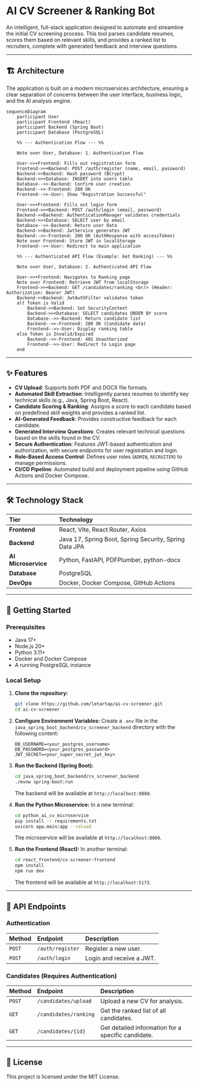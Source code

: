
# AI CV Screener & Ranking Bot

[](https://www.google.com/search?q=https://github.com/letartap/ai-cv-screener/actions/workflows/ci-cd.yml)

An intelligent, full-stack application designed to automate and streamline the initial CV screening process. This tool parses candidate resumes, scores them based on relevant skills, and provides a ranked list to recruiters, complete with generated feedback and interview questions.

-----

## 🏗️ Architecture

The application is built on a modern microservices architecture, ensuring a clear separation of concerns between the user interface, business logic, and the AI analysis engine.

```mermaid
sequenceDiagram
    participant User
    participant Frontend (React)
    participant Backend (Spring Boot)
    participant Database (PostgreSQL)

    %% --- Authentication Flow --- %%

    Note over User, Database: 1. Authentication Flow

    User->>+Frontend: Fills out registration form
    Frontend->>+Backend: POST /auth/register (name, email, password)
    Backend->>Backend: Hash password (BCrypt)
    Backend->>+Database: INSERT into users table
    Database-->>-Backend: Confirm user creation
    Backend-->>-Frontend: 200 OK
    Frontend-->>-User: Show "Registration Successful"

    User->>+Frontend: Fills out login form
    Frontend->>+Backend: POST /auth/login (email, password)
    Backend->>Backend: AuthenticationManager validates credentials
    Backend->>+Database: SELECT user by email
    Database-->>-Backend: Return user data
    Backend->>Backend: JwtService generates JWT
    Backend-->>-Frontend: 200 OK (AuthResponse with accessToken)
    Note over Frontend: Store JWT in localStorage
    Frontend-->>-User: Redirect to main application

    %% --- Authenticated API Flow (Example: Get Ranking) --- %%

    Note over User, Database: 2. Authenticated API Flow

    User->>+Frontend: Navigates to Ranking page
    Note over Frontend: Retrieve JWT from localStorage
    Frontend->>+Backend: GET /candidates/ranking <br/> (Header: Authorization: Bearer JWT)
    Backend->>Backend: JwtAuthFilter validates token
    alt Token is Valid
        Backend->>Backend: Set SecurityContext
        Backend->>+Database: SELECT candidates ORDER BY score
        Database-->>-Backend: Return candidate list
        Backend-->>-Frontend: 200 OK (Candidate data)
        Frontend-->>-User: Display ranking table
    else Token is Invalid/Expired
        Backend-->>-Frontend: 401 Unauthorized
        Frontend-->>-User: Redirect to Login page
    end
```

-----

## ✨ Features

  * **CV Upload**: Supports both PDF and DOCX file formats.
  * **Automated Skill Extraction**: Intelligently parses resumes to identify key technical skills (e.g., Java, Spring Boot, React).
  * **Candidate Scoring & Ranking**: Assigns a score to each candidate based on predefined skill weights and provides a ranked list.
  * **AI-Generated Feedback**: Provides constructive feedback for each candidate.
  * **Generated Interview Questions**: Creates relevant technical questions based on the skills found in the CV.
  * **Secure Authentication**: Features JWT-based authentication and authorization, with secure endpoints for user registration and login.
  * **Role-Based Access Control**: Defines user roles (`ADMIN`, `RECRUITER`) to manage permissions.
  * **CI/CD Pipeline**: Automated build and deployment pipeline using GitHub Actions and Docker Compose.

-----

## 🛠️ Technology Stack

| Tier | Technology |
| :--- | :--- |
| **Frontend** | React, Vite, React Router, Axios |
| **Backend** | Java 17, Spring Boot, Spring Security, Spring Data JPA |
| **AI Microservice** | Python, FastAPI, PDFPlumber, python-docx |
| **Database** | PostgreSQL |
| **DevOps** | Docker, Docker Compose, GitHub Actions |

-----

## 🚀 Getting Started

### Prerequisites

  * Java 17+
  * Node.js 20+
  * Python 3.11+
  * Docker and Docker Compose
  * A running PostgreSQL instance

### Local Setup

1.  **Clone the repository:**

    ```bash
    git clone https://github.com/letartap/ai-cv-screener.git
    cd ai-cv-screener
    ```

2.  **Configure Environment Variables:**
    Create a `.env` file in the `java_spring_boot_backend/cv_screener_backend` directory with the following content:

    ```
    DB_USERNAME=<your_postgres_username>
    DB_PASSWORD=<your_postgres_password>
    JWT_SECRET=<your_super_secret_jwt_key>
    ```

3.  **Run the Backend (Spring Boot):**

    ```bash
    cd java_spring_boot_backend/cv_screener_backend
    ./mvnw spring-boot:run
    ```

    The backend will be available at `http://localhost:8080`.

4.  **Run the Python Microservice:**
    In a new terminal:

    ```bash
    cd python_ai_cv_microservice
    pip install -r requirements.txt
    uvicorn app.main:app --reload
    ```

    The microservice will be available at `http://localhost:8000`.

5.  **Run the Frontend (React):**
    In another terminal:

    ```bash
    cd react_frontend/cv-screener-frontend
    npm install
    npm run dev
    ```

    The frontend will be available at `http://localhost:5173`.

-----

## 🔌 API Endpoints

### Authentication

| Method | Endpoint | Description |
| :--- | :--- | :--- |
| `POST` | `/auth/register` | Register a new user. |
| `POST` | `/auth/login` | Login and receive a JWT. |

### Candidates (Requires Authentication)

| Method | Endpoint | Description |
| :--- | :--- | :--- |
| `POST` | `/candidates/upload` | Upload a new CV for analysis. |
| `GET` | `/candidates/ranking` | Get the ranked list of all candidates. |
| `GET` | `/candidates/{id}` | Get detailed information for a specific candidate. |

-----

## 📜 License

This project is licensed under the MIT License.
